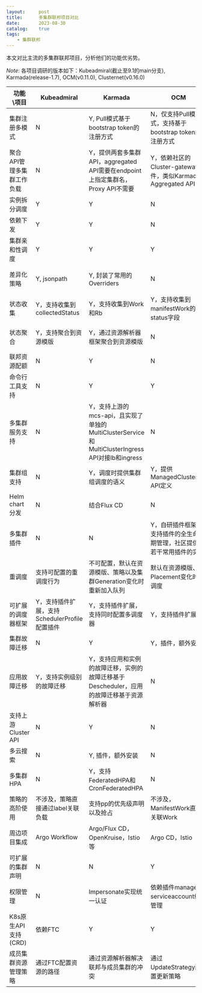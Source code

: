 ```yaml
---
layout:     post
title:      多集群联邦项目对比
date:       2023-08-30
catalog: 	true
tags:
    - 集群联邦
---
```


本文对比主流的多集群联邦项目，分析他们的功能优劣势。

*Note*: 各项目调研的版本如下：Kubeadmiral(截止至9.1的main分支), Karmada(release-1.7), OCM(v0.11.0), Clusternet(v0.16.0)

| 功能\项目           | Kubeadmiral                     | Karmada                                                                       | OCM                                               | Clusternet                          |
|-----------------|---------------------------------|-------------------------------------------------------------------------------|---------------------------------------------------|-------------------------------------|
| 集群注册多模式         | N                               | Y, Pull模式基于bootstrap token的注册方式                                               | N，仅支持Pull模式，支持基于bootstrap token的注册方式              | Y                                   |
| 聚合API管理多集群工作负载  | N                               | Y，提供两套多集群API，aggregated API需要在endpoint上指定集群名，Proxy API不需要                     | Y，依赖社区的Cluster-gateway插件，类似Karmada的Aggregated API | Y                                   |
| 实例拆分调度          | Y                               | Y                                                                             | N                                                 | Y                                   |
| 依赖下发            | Y                               | Y                                                                             | N                                                 | N                                   |
| 集群亲和性调度         | Y                               | Y                                                                             | Y                                                 | Y                                   |
| 差异化策略           | Y, jsonpath                     | Y, 封装了常用的Overriders                                                           | N                                                 | Y, jsonpath, 支持对于Helm Chart的value覆盖 |
| 状态收集            | Y，支持收集到collectedStatus          | Y，支持收集到Work和Rb                                                                | Y，支持收集到manifestWork的status字段                      | Y, 支持收集到manifestStatus              |
| 状态聚合            | Y，支持聚合到资源模版                     | Y，通过资源解析器框架聚合到资源模版                                                            | N                                                 | Y，支持聚合到AggregatedStatus自定义的CRD中     |
| 联邦资源配额          | N                               | Y                                                                             | N                                                 | N                                   |
| 命令行工具支持         | N                               | Y                                                                             | Y                                                 | Y                                   |
| 多集群服务支持         | N                               | Y，支持上游的mcs-api，且实现了单独的MultiClusterService和MultiClusterIngress API对接lb和ingress | N                                                 | Y，支持上游的mcs-api                      |
| 集群组支持           | N                               | Y，调度时提供集群组调度的语义                                                               | Y，提供ManagedClusterSet API定义                       | Y，调度时提供集群组调度的语义                     |
| Helm chart分发    | N                               | 结合Flux CD                                                                     | N                                                 | Y，自己定义了用于Helm Chart的CRD             |
| 多集群插件           | N                               | N                                                                             | Y，自研插件框架，支持插件的全生命周期管理，社区提供了若干常用插件的实现              | N                                   |
| 重调度             | 支持可配置的重调度行为                     | 不可配置，默认在资源模版、策略以及集群Generation变化时重新加入队列                                        | 默认在资源模版、Placement变化时重调度                           | 默认在资源模版、Placement变化时重调度             |
| 可扩展的调度器框架       | Y，支持插件扩展，支持SchedulerProfile配置插件 | Y，支持插件扩展，支持同时配置多调度器                                                           | Y，支持插件扩展                                          | Y，支持插件扩展                            |
| 集群故障迁移          | N                               | Y                                                                             | Y，插件，额外安装                                         | Y                                   | N
| 应用故障迁移          | Y，支持实例级别的故障迁移                   | Y，支持应用和实例的故障迁移，实例的故障迁移基于Descheduler，应用的故障迁移基于资源解析器                            | N                                                 | N                                   |
| 支持上游Cluster API | N                               | Y                                                                             | N                                                 | Y                                   |
| 多云搜索            | N                               | Y, 插件，额外安装                                                                    | N                                                 | N                                   |
| 多集群HPA          | N                               | Y，支持FederatedHPA和CronFederatedHPA                                             | N                                                 | N                                   |
| 策略的高阶使用         | 不涉及，策略直接通过label关联负载             | 支持pp的优先级声明以及抢占                                                                | 不涉及，ManifestWork直接关联Work                          | 支持OverridePolicy的优先级                |
| 周边项目集成          | Argo Workflow                   | Argo/Flux CD，OpenKruise，Istio等                                                | Argo CD，Istio                                     | Submariner                          |
| 可扩展的集群声明        | N                               | N                                                                             | Y                                                 | N                                   |
| 权限管理            | N                               | Impersonate实现统一认证                                                             | 依赖插件managed-serviceaccount统一管理                    | N                                   |
| K8s原生API支持(CRD) | 依赖FTC                           | Y                                                                             | Y                                                 | Y                                   |
| 成员集群资源管理策略      | 通过FTC配置资源的路径                    | 通过资源解析器解决联邦与成员集群的冲突                                                           | 通过UpdateStrategy配置更新策略                            | N                                   |

